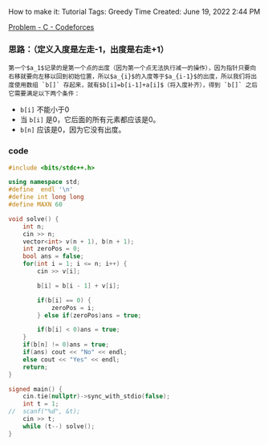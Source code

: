 How to make it: Tutorial
Tags: Greedy
Time Created: June 19, 2022 2:44 PM

[Problem - C - Codeforces](https://codeforces.com/contest/1694/problem/C)

### 思路：（定义入度是左走-1，出度是右走+1）

    第一个$a_1$记录的是第一个点的出度（因为第一个点无法执行减一的操作），因为指针只要向右移就要向左移以回到初始位置，所以$a_{i}$的入度等于$a_{i-1}$的出度，所以我们将出度使用数组 `b[]` 存起来，就有$b[i]=b[i-1]+a[i]$（将入度补齐），得到 `b[]` 之后它需要满足以下两个条件：

- `b[i]` 不能小于0
- 当 `b[i]` 是$0$，它后面的所有元素都应该是0。
- `b[n]` 应该是0，因为它没有出度。

### code

```cpp
#include <bits/stdc++.h>

using namespace std;
#define  endl '\n'
#define int long long
#define MAXN 60

void solve() {
	int n;
	cin >> n;
	vector<int> v(n + 1), b(n + 1);
	int zeroPos = 0;
	bool ans = false;
	for(int i = 1; i <= n; i++) {
		cin >> v[i];

		b[i] = b[i - 1] + v[i];

		if(b[i] == 0) {
			zeroPos = i;
		} else if(zeroPos)ans = true;

		if(b[i] < 0)ans = true;
	}
	if(b[n] != 0)ans = true;
	if(ans) cout << "No" << endl;
	else cout << "Yes" << endl;
	return;
}

signed main() {
	cin.tie(nullptr)->sync_with_stdio(false);
	int t = 1;
//	scanf("%d", &t);
	cin >> t;
	while (t--) solve();
}
```